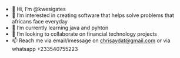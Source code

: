 - 👋 Hi, I’m @kwesigates
- 👀 I’m interested in creating software that helps solve problems that africans face everyday
- 🌱 I’m currently learning java and pyhton
- 💞️ I’m looking to collaborate on financial technology projects
- 📫 Reach me via email/imessage on chrisaydat@gmail.com or via whatsapp +233540755223

<!---
kwesigates/kwesigates is a ✨ special ✨ repository because its `README.md` (this file) appears on your GitHub profile.
You can click the Preview link to take a look at your changes.
--->
